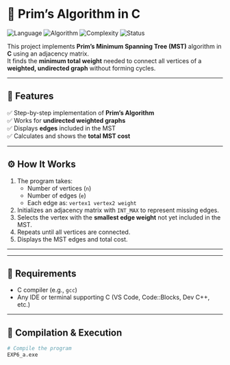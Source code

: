 # 🧮 Prim’s Algorithm in C

![Language](https://img.shields.io/badge/Language-C-blue.svg)
![Algorithm](https://img.shields.io/badge/Algorithm-Prim's%20MST-green.svg)
![Complexity](https://img.shields.io/badge/Time%20Complexity-O(V²)-yellow.svg)
![Status](https://img.shields.io/badge/Status-Completed-success.svg)

This project implements **Prim’s Minimum Spanning Tree (MST)** algorithm in **C** using an adjacency matrix.  
It finds the **minimum total weight** needed to connect all vertices of a **weighted, undirected graph** without forming cycles.

---

## 🌟 Features
✅ Step-by-step implementation of **Prim’s Algorithm**  
✅ Works for **undirected weighted graphs**  
✅ Displays **edges** included in the MST  
✅ Calculates and shows the **total MST cost**

---

## ⚙️ How It Works
1. The program takes:
   - Number of vertices (`n`)
   - Number of edges (`e`)
   - Each edge as: `vertex1 vertex2 weight`
2. Initializes an adjacency matrix with `INT_MAX` to represent missing edges.
3. Selects the vertex with the **smallest edge weight** not yet included in the MST.
4. Repeats until all vertices are connected.
5. Displays the MST edges and total cost.

---


---

## 🧰 Requirements
- C compiler (e.g., `gcc`)
- Any IDE or terminal supporting C (VS Code, Code::Blocks, Dev C++, etc.)

---

## 🚀 Compilation & Execution
```bash
# Compile the program
EXP6_a.exe

